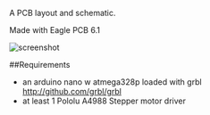 A PCB layout and schematic.

Made with Eagle PCB 6.1

![screenshot](https://github.com/txjammer/Grbl--w-pololu-A4988-and-arduino-nano/raw/master/1.png)

##Requirements
* an arduino nano w atmega328p loaded with grbl http://github.com/grbl/grbl
* at least 1 Pololu A4988 Stepper motor driver
